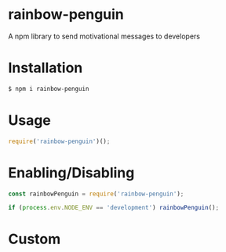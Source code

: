 # rainbow-penguin

A npm library to send motivational messages to developers

# Installation

```sh
$ npm i rainbow-penguin
```

# Usage

```js
require('rainbow-penguin')();
```

# Enabling/Disabling

```js
const rainbowPenguin = require('rainbow-penguin');

if (process.env.NODE_ENV == 'development') rainbowPenguin();
```

# Custom
